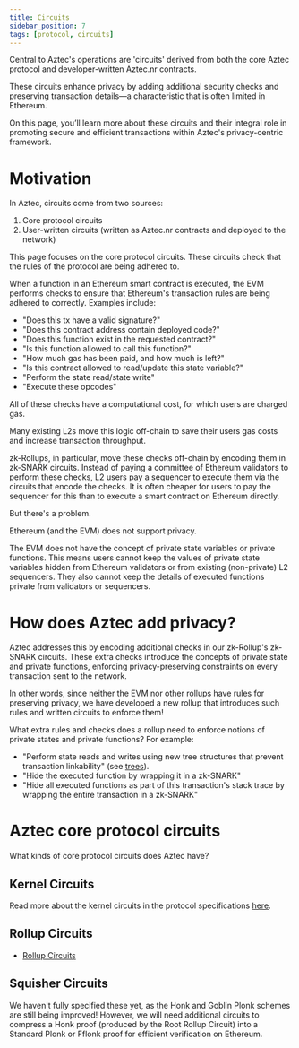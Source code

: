```yaml
---
title: Circuits
sidebar_position: 7
tags: [protocol, circuits]
---
```


Central to Aztec's operations are 'circuits' derived from both the core Aztec protocol and developer-written Aztec.nr contracts. 

These circuits enhance privacy by adding additional security checks and preserving transaction details—a characteristic that is often limited in Ethereum.

On this page, you’ll learn more about these circuits and their integral role in promoting secure and efficient transactions within Aztec's privacy-centric framework.

# Motivation

In Aztec, circuits come from two sources:

1. Core protocol circuits
2. User-written circuits (written as Aztec.nr contracts and deployed to the network)

This page focuses on the core protocol circuits. These circuits check that the rules of the protocol are being adhered to.

When a function in an Ethereum smart contract is executed, the EVM performs checks to ensure that Ethereum's transaction rules are being adhered to correctly. Examples include:

- "Does this tx have a valid signature?"
- "Does this contract address contain deployed code?"
- "Does this function exist in the requested contract?"
- "Is this function allowed to call this function?"
- "How much gas has been paid, and how much is left?"
- "Is this contract allowed to read/update this state variable?"
- "Perform the state read/state write"
- "Execute these opcodes"

All of these checks have a computational cost, for which users are charged gas.

Many existing L2s move this logic off-chain to save their users gas costs and increase transaction throughput.

zk-Rollups, in particular, move these checks off-chain by encoding them in zk-SNARK circuits. Instead of paying a committee of Ethereum validators to perform these checks, L2 users pay a sequencer to execute them via the circuits that encode the checks. It is often cheaper for users to pay the sequencer for this than to execute a smart contract on Ethereum directly.

But there's a problem.

Ethereum (and the EVM) does not support privacy.

The EVM does not have the concept of private state variables or private functions. This means users cannot keep the values of private state variables hidden from Ethereum validators or from existing (non-private) L2 sequencers. They also cannot keep the details of executed functions private from validators or sequencers.

# How does Aztec add privacy?

Aztec addresses this by encoding additional checks in our zk-Rollup's zk-SNARK circuits. These extra checks introduce the concepts of private state and private functions, enforcing privacy-preserving constraints on every transaction sent to the network.

In other words, since neither the EVM nor other rollups have rules for preserving privacy, we have developed a new rollup that introduces such rules and written circuits to enforce them!

What extra rules and checks does a rollup need to enforce notions of private states and private functions? For example:

- "Perform state reads and writes using new tree structures that prevent transaction linkability" (see [trees](../storage/trees/index.md)).
- "Hide the executed function by wrapping it in a zk-SNARK"
- "Hide all executed functions as part of this transaction's stack trace by wrapping the entire transaction in a zk-SNARK"

# Aztec core protocol circuits

What kinds of core protocol circuits does Aztec have?
## Kernel Circuits

Read more about the kernel circuits in the protocol specifications [here](../../../protocol-specs/circuits/high-level-topology.md).

## Rollup Circuits

- [Rollup Circuits](../../../protocol-specs/rollup-circuits/index.md)

## Squisher Circuits

We haven't fully specified these yet, as the Honk and Goblin Plonk schemes are still being improved! However, we will need additional circuits to compress a Honk proof (produced by the Root Rollup Circuit) into a Standard Plonk or Fflonk proof for efficient verification on Ethereum.
